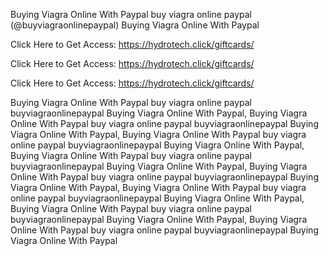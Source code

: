 Buying Viagra Online With Paypal buy viagra online paypal (@buyviagraonlinepaypal) Buying Viagra Online With Paypal

Click Here to Get Access: https://hydrotech.click/giftcards/

Click Here to Get Access: https://hydrotech.click/giftcards/

Click Here to Get Access: https://hydrotech.click/giftcards/

Buying Viagra Online With Paypal buy viagra online paypal buyviagraonlinepaypal Buying Viagra Online With Paypal, Buying Viagra Online With Paypal buy viagra online paypal buyviagraonlinepaypal Buying Viagra Online With Paypal, Buying Viagra Online With Paypal buy viagra online paypal buyviagraonlinepaypal Buying Viagra Online With Paypal, Buying Viagra Online With Paypal buy viagra online paypal buyviagraonlinepaypal Buying Viagra Online With Paypal, Buying Viagra Online With Paypal buy viagra online paypal buyviagraonlinepaypal Buying Viagra Online With Paypal, Buying Viagra Online With Paypal buy viagra online paypal buyviagraonlinepaypal Buying Viagra Online With Paypal, Buying Viagra Online With Paypal buy viagra online paypal buyviagraonlinepaypal Buying Viagra Online With Paypal, Buying Viagra Online With Paypal buy viagra online paypal buyviagraonlinepaypal Buying Viagra Online With Paypal
